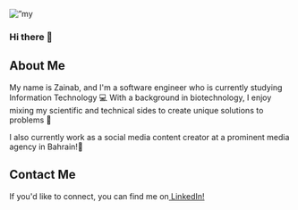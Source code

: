 <p align=”center”>
  <img width=”200" height=”200" src="https://github.com/zeemohamed7/zeemohamed7/assets/142171425/b7e2291c-f182-4d78-8b99-a7fb1a2fdf14" alt=”my banner”>



### Hi there 👋 

## About Me
My name is Zainab, and I'm a software engineer who is currently studying Information Technology 💻 With a background in biotechnology, I enjoy mixing my scientific and technical sides to create unique solutions to problems 🔬


I also currently work as a social media content creator at a prominent media agency in Bahrain!👀

## Contact Me
If you'd like to connect, you can find me on<a href="https://www.linkedin.com/in/zainabmo"> LinkedIn! </a>


</p>

<!--
**zeemohamed7/zeemohamed7** is a ✨ _special_ ✨ repository because its `README.md` (this file) appears on your GitHub profile.

Here are some ideas to get you started:

- 🔭 I’m currently working on ...
- 🌱 I’m currently learning ...
- 👯 I’m looking to collaborate on ...
- 🤔 I’m looking for help with ...
- 💬 Ask me about ...
- 📫 How to reach me: ...
- 😄 Pronouns: ...
- ⚡ Fun fact: ...
-->
